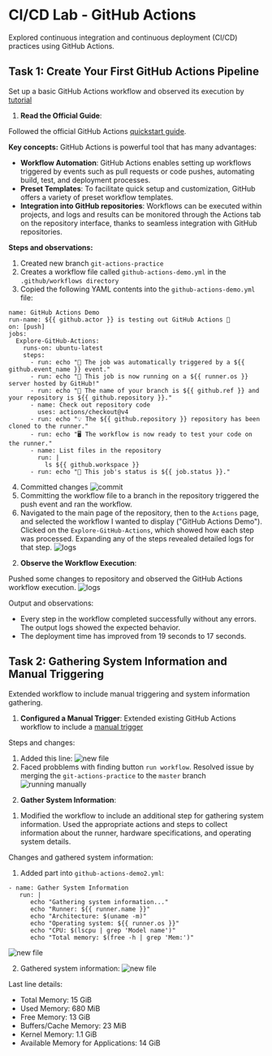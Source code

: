 # CI/CD Lab - GitHub Actions
Explored continuous integration and continuous deployment (CI/CD) practices using GitHub Actions.

## Task 1: Create Your First GitHub Actions Pipeline

Set up a basic GitHub Actions workflow and observed its execution by [tutorial](https://docs.github.com/en/actions/quickstart)

1. **Read the Official Guide**:

Followed the official GitHub Actions [quickstart guide](https://docs.github.com/en/actions/quickstart).

**Key concepts:**
GitHub Actions is powerful tool that has many advantages:
- **Workflow Automation**: GitHub Actions enables setting up workflows triggered by events such as pull requests or code pushes, automating build, test, and deployment processes.
- **Preset Templates**: To facilitate quick setup and customization, GitHub offers a variety of preset workflow templates.
- **Integration into GitHub repositories**: Workflows can be executed within projects, and logs and results can be monitored through the Actions tab on the repository interface, thanks to seamless integration with GitHub repositories.

**Steps and observations:**
1) Created new branch `git-actions-practice`
2) Creates a workflow file called `github-actions-demo.yml` in the `.github/workflows directory`
3) Copied the following YAML contents into the `github-actions-demo.yml` file:
```
name: GitHub Actions Demo
run-name: ${{ github.actor }} is testing out GitHub Actions 🚀
on: [push]
jobs:
  Explore-GitHub-Actions:
    runs-on: ubuntu-latest
    steps:
      - run: echo "🎉 The job was automatically triggered by a ${{ github.event_name }} event."
      - run: echo "🐧 This job is now running on a ${{ runner.os }} server hosted by GitHub!"
      - run: echo "🔎 The name of your branch is ${{ github.ref }} and your repository is ${{ github.repository }}."
      - name: Check out repository code
        uses: actions/checkout@v4
      - run: echo "💡 The ${{ github.repository }} repository has been cloned to the runner."
      - run: echo "🖥️ The workflow is now ready to test your code on the runner."
      - name: List files in the repository
        run: |
          ls ${{ github.workspace }}
      - run: echo "🍏 This job's status is ${{ job.status }}."
```
4) Committed changes 
![commit](img1.png)
5) Committing the workflow file to a branch in the repository triggered the push event and ran the workflow.
6) Navigated to the main page of the repository, then to the `Actions` page, and selected the workflow I wanted to display ("GitHub Actions Demo"). Clicked on the `Explore-GitHub-Actions`, which showed how each step was processed. Expanding any of the steps revealed detailed logs for that step.
![logs](img2.png)

2. **Observe the Workflow Execution**:

Pushed some changes to repository and observed the GitHub Actions workflow execution.
![logs](img3.png)

Output and observations:
- Every step in the workflow completed successfully without any errors. The output logs showed the expected behavior.
- The deployment time has improved from 19 seconds to 17 seconds.


## Task 2: Gathering System Information and Manual Triggering

Extended workflow to include manual triggering and system information gathering.

1. **Configured a Manual Trigger**:
Extended existing GitHub Actions workflow to include a [manual trigger](https://docs.github.com/en/actions/using-workflows/triggering-a-workflow#defining-inputs-for-manually-triggered-workflows)

Steps and changes:
1) Added this line:
![new file](img4.png)
2) Faced probblems with finding button `run workflow`. Resolved issue by merging the `git-actions-practice` to the `master` branch
![running manually](img5.png)


2. **Gather System Information**:
1) Modified the workflow to include an additional step for gathering system information. Used the appropriate actions and steps to collect information about the runner, hardware specifications, and operating system details.

Changes and gathered system information:
1) Added part into `github-actions-demo2.yml`:
```
- name: Gather System Information
   run: |
      echo "Gathering system information..."
      echo "Runner: ${{ runner.name }}"
      echo "Architecture: $(uname -m)"
      echo "Operating system: ${{ runner.os }}"
      echo "CPU: $(lscpu | grep 'Model name')"
      echo "Total memory: $(free -h | grep 'Mem:')"
```
![new file](img6.png)

2) Gathered system information:
![new file](img7.png)

Last line details:
- Total Memory: 15 GiB
- Used Memory: 680 MiB
- Free Memory: 13 GiB
- Buffers/Cache Memory: 23 MiB
- Kernel Memory: 1.1 GiB
- Available Memory for Applications: 14 GiB
